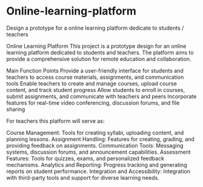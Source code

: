 # Online-learning-platform
Design a prototype for a online learning platform dedicate to students / teachers

Online Learning Platform
This project is a prototype design for an online learning platform dedicated to students and teachers. The platform aims to provide a comprehensive solution for remote education and collaboration.

Main Function Points
Provide a user-friendly interface for students and teachers to access course materials, assignments, and communication tools
Enable teachers to create and manage courses, upload course content, and track student progress
Allow students to enroll in courses, submit assignments, and communicate with teachers and peers
Incorporate features for real-time video conferencing, discussion forums, and file sharing

For teachers this platform will serve as:

Course Management: Tools for creating syllabi, uploading content, and planning lessons.
Assignment Handling: Features for creating, grading, and providing feedback on assignments.
Communication Tools: Messaging systems, discussion forums, and announcement capabilities.
Assessment Features: Tools for quizzes, exams, and personalized feedback mechanisms.
Analytics and Reporting: Progress tracking and generating reports on student performance.
Integration and Accessibility: Integration with third-party tools and support for diverse learning needs.
